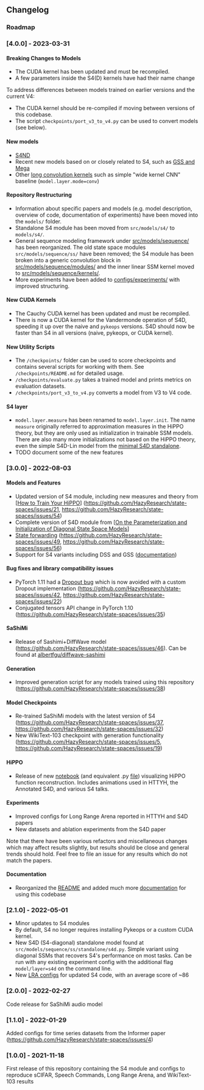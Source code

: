 ## Changelog

### Roadmap

<!--
- Incorporate FlashConv implementation of faster FFT convolution.
- Add setup.py file for independent installation
-->


### [4.0.0] - 2023-03-31


#### Breaking Changes to Models
- The CUDA kernel has been updated and must be recompiled.
- A few parameters inside the S4(D) kernels have had their name change

To address differences between models trained on earlier versions and the current V4:
- The CUDA kernel should be re-compiled if moving between versions of this codebase.
- The script `checkpoints/port_v3_to_v4.py` can be used to convert models (see below).


#### New models
- [S4ND](models/s4nd/)
- Recent new models based on or closely related to S4, such as [GSS and Mega](models/related/)
- Other [long convolution kernels](src/models/sequence/kernels/) such as simple "wide kernel CNN" baseline (`model.layer.mode=conv`)


#### Repository Restructuring

- Information about specific papers and models (e.g. model description, overview of code, documentation of experiments) have been moved into the `models/` folder.
- Standalone S4 module has been moved from `src/models/s4/` to `models/s4/`.
- General sequence modeling framework under [src/models/sequence/](src/models/sequence/) has been reorganized. The old state space modules `src/models/sequence/ss/` have been removed; the S4 module has been broken into a generic convolution block in [src/models/sequence/modules/](src/models/sequence/modules/) and the inner linear SSM kernel moved to [src/models/sequence/kernels/](src/models/sequence/kernels/).
- More experiments have been added to [configs/experiments/](configs/experiments/) with improved structuring.


#### New CUDA Kernels
- The Cauchy CUDA kernel has been updated and must be recompiled.
- There is now a CUDA kernel for the Vandermonde operation of S4D, speeding it up over the naive and `pykeops` versions. S4D should now be faster than S4 in all versions (naive, pykeops, or CUDA kernel).

#### New Utility Scripts
- The `/checkpoints/` folder can be used to score checkpoints and contains several scripts for working with them. See `/checkpoints/README.md` for detailed usage.
- `/checkpoints/evaluate.py` takes a trained model and prints metrics on evaluation datasets.
- `/checkpoints/port_v3_to_v4.py` converts a model from V3 to V4 code.


#### S4 layer
- `model.layer.measure` has been renamed to `model.layer.init`. The name `measure` originally referred to approximation measures in the HiPPO theory, but they are only used as initialization in trainable SSM models. There are also many more initializations not based on the HiPPO theory, even the simple S4D-Lin model from the [minimal S4D standalone](models/s4/).
- TODO document some of the new features


### [3.0.0] - 2022-08-03

#### Models and Features
- Updated version of S4 module, including new measures and theory from [[How to Train Your HiPPO](https://arxiv.org/abs/2206.12037)] (https://github.com/HazyResearch/state-spaces/issues/21, https://github.com/HazyResearch/state-spaces/issues/54)
- Complete version of S4D module from [[On the Parameterization and Initialization of Diagonal State Space Models](https://arxiv.org/abs/2206.11893)]
- [State forwarding](src/models/s4/README.md#state-forwarding) (https://github.com/HazyResearch/state-spaces/issues/49, https://github.com/HazyResearch/state-spaces/issues/56)
- Support for S4 variants including DSS and GSS ([documentation](src/models/s4/README.md#other-variants))

<!--
####  Compilation of additional resources
  - Recommended resources for understanding S4-style models, including the [Simplifying S4 blog](https://hazyresearch.stanford.edu/blog/2022-06-11-simplifying-s4) ([code](https://github.com/HazyResearch/state-spaces/tree/simple/src/models/sequence/ss/s4_simple)) and a minimal pedagogical version of S4D ([code](src/models/s4/s4d.py))
  - Tips & Tricks page for getting started with tuning S4
-->

#### Bug fixes and library compatibility issues
- PyTorch 1.11 had a [Dropout bug](https://github.com/pytorch/pytorch/issues/77081) which is now avoided with a custom Dropout implementation (https://github.com/HazyResearch/state-spaces/issues/42, https://github.com/HazyResearch/state-spaces/issues/22)
- Conjugated tensors API change in PyTorch 1.10 (https://github.com/HazyResearch/state-spaces/issues/35)

#### SaShiMi
- Release of Sashimi+DiffWave model (https://github.com/HazyResearch/state-spaces/issues/46). Can be found at [albertfgu/diffwave-sashimi](https://github.com/albertfgu/diffwave-sashimi)

#### Generation
- Improved generation script for any models trained using this repository (https://github.com/HazyResearch/state-spaces/issues/38)

#### Model Checkpoints
- Re-trained SaShiMi models with the latest version of S4 (https://github.com/HazyResearch/state-spaces/issues/37, https://github.com/HazyResearch/state-spaces/issues/32)
- New WikiText-103 checkpoint with generation functionality (https://github.com/HazyResearch/state-spaces/issues/5, https://github.com/HazyResearch/state-spaces/issues/19)

#### HiPPO
- Release of new [notebook](notebooks/hippo_function_approximation.ipynb) (and equivalent .py [file](src/models/hippo/visualizations.py)) visualizing HiPPO function reconstruction. Includes animations used in HTTYH, the Annotated S4D, and various S4 talks.

#### Experiments
- Improved configs for Long Range Arena reported in HTTYH and S4D papers
- New datasets and ablation experiments from the S4D paper

Note that there have been various refactors and miscellaneous changes which may affect results slightly, but results should be close and general trends should hold. Feel free to file an issue for any results which do not match the papers.

#### Documentation
- Reorganized the [README](README.md) and added much more [documentation](README.md#readmes) for using this codebase


### [2.1.0] - 2022-05-01
- Minor updates to S4 modules
- By default, S4 no longer requires installing Pykeops or a custom CUDA kernel.
- New S4D (S4-diagonal) standalone model found at `src/models/sequence/ss/standalone/s4d.py`. Simple variant using diagonal SSMs that recovers S4's performance on most tasks. Can be run with any existing experiment config with the additional flag `model/layer=s4d` on the command line.
- New [LRA configs](#long-range-arena-lra) for updated S4 code, with an average score of ~86

### [2.0.0] - 2022-02-27
Code release for SaShiMi audio model

### [1.1.0] - 2022-01-29
Added configs for time series datasets from the Informer paper (https://github.com/HazyResearch/state-spaces/issues/4)

### [1.0.0] - 2021-11-18
First release of this repository containing the S4 module and configs to reproduce sCIFAR, Speech Commands, Long Range Arena, and WikiText-103 results

